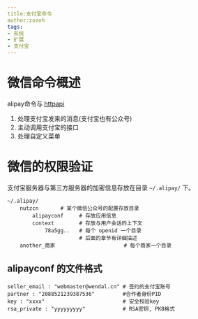 ```yaml
---
title:支付宝命令
author:zozoh
tags:
- 系统
- 扩展
- 支付宝
---
```


# 微信命令概述

alipay命令与 [httpapi](../core/httpapi.md) 

1. 处理支付宝发来的消息(支付宝也有公众号)
2. 主动调用支付宝的接口
3. 处理自定义菜单

# 微信的权限验证

支付宝服务器与第三方服务器的加密信息存放在目录 `~/.alipay/` 下。

    ~/.alipay/
        nutzcn       # 某个微信公众号的配置存放目录
            alipayconf     # 存放应用信息
            context        # 存放与用户会话的上下文
                78a5gg..   # 每个 openid 一个目录
                           # 后面的章节有详细描述
        another_商家                      # 每个商家一个目录

## alipayconf 的文件格式 

```
seller_email : "webmaster@wendal.cn" # 签约的支付宝账号
partner : "2088521239387536"         #合作者身份PID
key : "xxxx"                         # 安全校验key
rsa_private : "yyyyyyyyy"            # RSA密钥, PK8格式
```